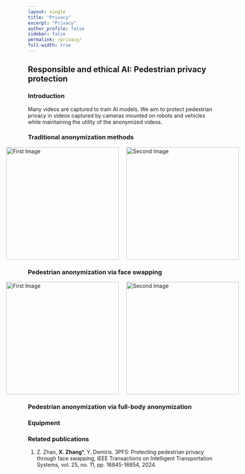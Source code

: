 ```yaml
---
layout: single
title: "Privacy"
excerpt: "Privacy"
author_profile: false
sidebar: false
permalink: /privacy/
full-width: true
---
```


<style>
/* 强制内容容器全宽 */
.page {
  max-width: 100% !important;
  width: 100% !important;
  padding-left: 40px;
  padding-right: 40px;
  box-sizing: border-box;
}

/* 解除中间内容区宽度限制 */
.page__inner-wrap,
.page__content {
  max-width: 100% !important;
  width: 100% !important;
}

/* 可选：让标题靠左 */
.page__title {
  text-align: left !important;
}
</style>

<h2>Responsible and ethical AI: Pedestrian privacy protection</h2>

<h3>Introduction</h3>
Many videos are captured to train AI models. We aim to protect pedestrian privacy in videos captured by cameras mounted on robots and vehicles while maintaining the utility of the anonymized videos.

<h3>Traditional anonymization methods</h3>
<div style="display: flex; justify-content: center; align-items: center;">
  <img src="/images/research/Privacy-mosaic-1.gif" alt="First Image" style="height: 300px; width: auto; margin-right: 20px;">
  <img src="/images/research/Privacy-mosaic-2-new.gif" alt="Second Image" style="height: 300px; width: auto;">
</div>

<h3>Pedestrian anonymization via face swapping</h3>

<!-- <img align="center" width="600" src="/images/word cloud.png" />  -->

<!-- 
<p align="center"> 
  <img width="600" src="/images/research/3PFS.png" />
</p>
-->

<div style="display: flex; justify-content: center; align-items: center;">
  <img src="/images/research/3PFS.png" alt="First Image" style="height: 300px; width: auto; margin-right: 20px;">
  <img src="/images/research/3PFS.gif" alt="Second Image" style="height: 300px; width: auto;">
</div>

<h3>Pedestrian anonymization via full-body anonymization</h3>

<h3>Equipment</h3>


<h3>Related publications</h3>

1. Z. Zhao, **X. Zhang***, Y. Demiris. 3PFS: Protecting pedestrian privacy through face swapping, IEEE Transactions on Intelligent Transportation Systems, vol. 25, no. 11, pp. 16845-16854, 2024.